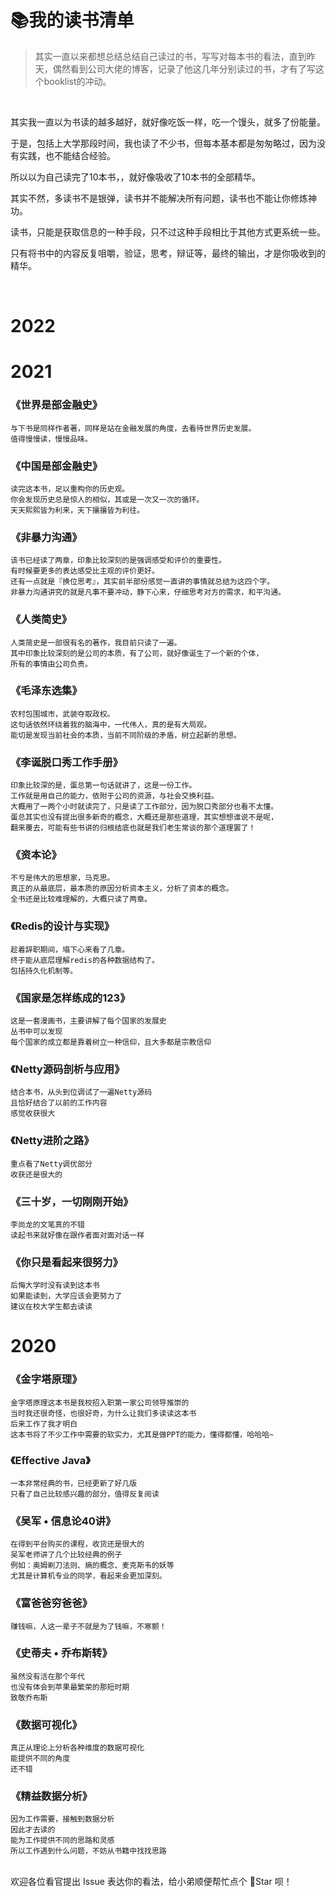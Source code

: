 # 📚我的读书清单

> 其实一直以来都想总结总结自己读过的书，写写对每本书的看法，直到昨天，偶然看到公司大佬的博客，记录了他这几年分别读过的书，才有了写这个booklist的冲动。

<br/>

其实我一直以为书读的越多越好，就好像吃饭一样，吃一个馒头，就多了份能量。

于是，包括上大学那段时间，我也读了不少书，但每本基本都是匆匆略过，因为没有实践，也不能结合经验。
 
所以以为自己读完了10本书，，就好像吸收了10本书的全部精华。
 
其实不然，多读书不是银弹，读书并不能解决所有问题，读书也不能让你修炼神功。
 
读书，只能是获取信息的一种手段，只不过这种手段相比于其他方式更系统一些。
 
只有将书中的内容反复咀嚼，验证，思考，辩证等，最终的输出，才是你吸收到的精华。

<br/>

# 2022
###


# 2021

### 《世界是部金融史》
    与下书是同样作者著，同样是站在金融发展的角度，去看待世界历史发展。
    值得慢慢读，慢慢品味。

### 《中国是部金融史》
    读完这本书，足以重构你的历史观。
    你会发现历史总是惊人的相似，其或是一次又一次的循环。
    天天熙熙皆为利来，天下攘攘皆为利往。

### 《非暴力沟通》
    该书已经读了两章，印象比较深刻的是强调感受和评价的重要性。
    有时候要更多的表达感受比主观的评价更好。
    还有一点就是『换位思考』，其实前半部份感觉一直讲的事情就总结为这四个字。
    非暴力沟通讲究的就是凡事不要冲动，静下心来，仔细思考对方的需求，和平沟通。
    

### 《人类简史》
    人类简史是一部很有名的著作，我目前只读了一遍。
    其中印象比较深刻的是公司的本质，有了公司，就好像诞生了一个新的个体，
    所有的事情由公司负责。


### 《毛泽东选集》
    农村包围城市，武装夺取政权。
    这句话依然环绕着我的脑海中，一代伟人，真的是有大局观。
    能切是发现当前社会的本质，当前不同阶级的矛盾，树立起新的思想。

### 《李诞脱口秀工作手册》
    印象比较深的是，蛋总第一句话就讲了，这是一份工作。
    工作就是用自己的能力，依附于公司的资源，与社会交换利益。
    大概用了一两个小时就读完了，只是读了工作部分，因为脱口秀部分也看不太懂。
    蛋总其实也没有提出很多新奇的概念，大概还是那些道理，其实想想谁说不是呢，
    翻来覆去，可能有些书讲的归根结底也就是我们老生常谈的那个道理罢了！

### 《资本论》
    不亏是伟大的思想家，马克思。
    真正的从最底层，最本质的原因分析资本主义，分析了资本的概念。
    全书还是比较难理解的，大概只读了两章。

### 《Redis的设计与实现》
    趁着辞职期间，塌下心来看了几章。
    终于能从底层理解redis的各种数据结构了。
    包括持久化机制等。

### 《国家是怎样练成的123》
    这是一套漫画书，主要讲解了每个国家的发展史
    丛书中可以发现
    每个国家的成立都是靠着树立一种信仰，且大多都是宗教信仰

### 《Netty源码剖析与应用》
    结合本书，从头到位调试了一遍Netty源码
    且恰好结合了以前的工作内容
    感觉收获很大

### 《Netty进阶之路》
    重点看了Netty调优部分
    收获还是很大的

### 《三十岁，一切刚刚开始》
    李尚龙的文笔真的不错
    读起书来就好像在跟作者面对面对话一样

### 《你只是看起来很努力》
    后悔大学时没有读到这本书
    如果能读到，大学应该会更努力了
    建议在校大学生都去读读


# 2020

### 《金字塔原理》
    金字塔原理这本书是我校招入职第一家公司领导推崇的
    当时我还很奇怪，也很好奇，为什么让我们多读读这本书
    后来工作了我才明白
    这本书将了不少工作中需要的软实力，尤其是做PPT的能力，懂得都懂，哈哈哈~

### 《Effective Java》
    一本非常经典的书，已经更新了好几版
    只看了自己比较感兴趣的部分，值得反复阅读

### 《吴军 • 信息论40讲》
    在得到平台购买的课程，收货还是很大的
    吴军老师讲了几个比较经典的例子
    例如：奥姆剃刀法则、熵的概念、麦克斯韦的妖等
    尤其是计算机专业的同学，看起来会更加深刻。

### 《富爸爸穷爸爸》
    赚钱嘛，人这一辈子不就是为了钱嘛，不寒颤！
    
### 《史蒂夫 • 乔布斯转》
    虽然没有活在那个年代
    也没有体会到苹果最繁荣的那短时期
    致敬乔布斯

### 《数据可视化》
    真正从理论上分析各种维度的数据可视化
    能提供不同的角度
    还不错

### 《精益数据分析》
    因为工作需要，接触到数据分析
    因此才去读的
    能为工作提供不同的思路和灵感
    所以工作遇到什么问题，不妨从书籍中找找思路


<br/>
欢迎各位看官提出 Issue 表达你的看法，给小弟顺便帮忙点个 🌟Star 呗！
